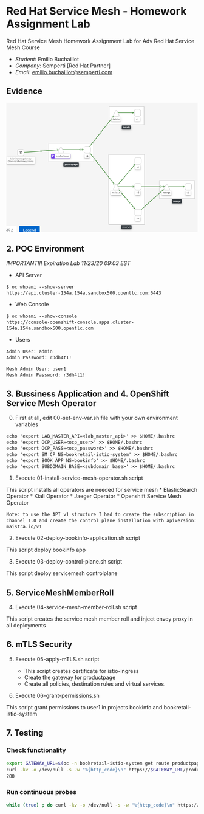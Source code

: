 # Red Hat Service Mesh - Homework Assignment Lab

Red Hat Service Mesh Homework Assignment Lab for Adv Red Hat Service Mesh Course

* *Student*: Emilio Buchaillot
* *Company*: Semperti [Red Hat Partner]
* *Email*: <emilio.buchaillot@semperti.com>

## Evidence

![Evidence](evidence.png)

## 2. POC Environment

*IMPORTANT!!! Expiration Lab 11/23/20 09:03 EST* 

* API Server

```
$ oc whoami --show-server
https://api.cluster-154a.154a.sandbox500.opentlc.com:6443
```

* Web Console

```
$ oc whoami --show-console
https://console-openshift-console.apps.cluster-154a.154a.sandbox500.opentlc.com
```

* Users

```
Admin User: admin
Admin Password: r3dh4t1!
```
```
Mesh Admin User: user1
Mesh Admin Password: r3dh4t1!
```

## 3. Bussiness Application and 4. OpenShift Service Mesh Operator

00. First at all, edit 00-set-env-var.sh file with your own environment variables

```
echo 'export LAB_MASTER_API=<lab_master_api>' >> $HOME/.bashrc
echo 'export OCP_USER=<ocp_user>' >> $HOME/.bashrc
echo 'export OCP_PASS=<ocp_password>' >> $HOME/.bashrc
echo 'export SM_CP_NS=bookretail-istio-system' >> $HOME/.bashrc
echo 'export BOOK_APP_NS=bookinfo' >> $HOME/.bashrc
echo 'export SUBDOMAIN_BASE=<subdomain_base>' >> $HOME/.bashrc
```

01. Execute 01-install-service-mesh-operator.sh script

This script installs all operators are needed for service mesh
    * ElasticSearch Operator
    * Kiali Operator
    * Jaeger Operator
    * Openshift Service Mesh Operator

    Note: to use the API v1 structure I had to create the subscription in channel 1.0 and create the control plane installation with apiVersion: maistra.io/v1

02. Execute 02-deploy-bookinfo-application.sh script

This script deploy bookinfo app 

03. Execute 03-deploy-control-plane.sh script

This script deploy servicemesh controlplane 

## 5. ServiceMeshMemberRoll

04. Execute 04-service-mesh-member-roll.sh script

This script creates the service mesh member roll and inject envoy proxy in all deployments

## 6. mTLS Security

05. Execute 05-apply-mTLS.sh script

    * This script creates certificate for istio-ingress
    * Create the gateway for productpage
    * Create all policies, destination rules and virtual services.

06. Execute 06-grant-permissions.sh

This script grant permissions to user1 in projects bookinfo and bookretail-istio-system

## 7. Testing
### Check functionality

```bash
export GATEWAY_URL=$(oc -n bookretail-istio-system get route productpage-gateway -o jsonpath='{.spec.host}')
curl -kv -o /dev/null -s -w "%{http_code}\n" https://$GATEWAY_URL/productpage
200
```

### Run continuous probes

```bash
while (true) ; do curl -kv -o /dev/null -s -w "%{http_code}\n" https://$GATEWAY_URL/productpage ; sleep .1 ; done
```

